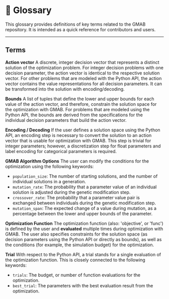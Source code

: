 # 📘 Glossary

This glossary provides definitions of key terms related to the GMAB repository.
It is intended as a quick reference for contributors and users.

---

## Terms

**Action vector**
A discrete, integer decision vector that represents a distinct solution of the optimization problem. For integer decision problems with one decision parameter, the action vector is identical to the respective solution vector. For other problems that are modeled with the Python API, the action vector contains the value representations for all decision parameters. It can be transformed into the solution with encoding/decoding.

**Bounds**
A list of tuples that define the lower and upper bounds for each value of the action vector, and therefore, constrain the solution space for the optimization with GMAB. For problems that are modeled using the Python API, the bounds are derived from the specifications for the individual decision parameters that build the action vector.

**Encoding / Decoding**
If the user defines a solution space using the Python API, an encoding step is necessary to convert the solution to an action vector that is usable for optimization with GMAB. This step is trivial for integer parameters; however, a discretization step for float parameters and label encoding for categorical parameters is required.

**GMAB Algorithm Options**
The user can modify the conditions for the optimization using the following keywords:
- `population_size`: The number of starting solutions, and the number of individual solutions in a generation.
- `mutation_rate`: The probability that a parameter value of an individual solution is adjusted during the genetic modification step.
- `crossover_rate`: The probability that a parameter value pair is exchanged between individuals during the genetic modification step.
- `mutation_span`: The expected change of a value during mutation, as a percentage between the lower and upper bounds of the parameter.

**Optimization Function**
The optimization function (also: 'objective', or 'func') is defined by the user and **evaluated** multiple times during optimization with GMAB. The user also specifies constraints for the solution space (as decision parameters using the Python API or directly as bounds), as well as the conditions (for example, the simulation budget) for the optimization.

**Trial**
With respect to the Python API, a trial stands for a single evaluation of the optimization function. This is closely connected to the following keywords:
- `trials`: The budget, or number of function evaluations for the optimization.
- `best_trial`: The parameters with the best evaluation result from the optimization.

